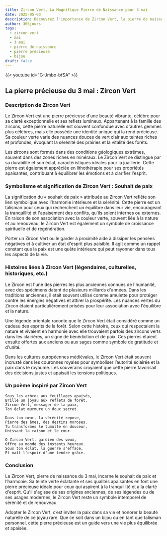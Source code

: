 ```yaml
---
title: Zircon Vert, La Magnifique Pierre de Naissance pour 3 mai
date: 2025-05-03
description: Découvrez l'importance de Zircon Vert, la pierre de naissance du 3 mai qui symbolise Souhait de paix. Laissez sa beauté et sa signification illuminer votre journée.
author: 365jours
tags:
  - zircon vert
  - mai
  - 3 mai
  - pierre de naissance
  - pierre précieuse
  - bijou
draft: false
---
```


{{< youtube id="G-Jmbo-bfSA" >}}

## La pierre précieuse du 3 mai : Zircon Vert

### Description de Zircon Vert

Le Zircon Vert est une pierre précieuse d'une beauté vibrante, célèbre pour sa clarté exceptionnelle et ses reflets lumineux. Appartenant à la famille des zircons, cette pierre naturelle est souvent confondue avec d'autres gemmes plus célèbres, mais elle possède une identité unique qui la rend précieuse. Sa couleur verte varie des nuances douces de vert clair aux teintes riches et profondes, évoquant la sérénité des prairies et la vitalité des forêts.

Les zircons sont formés dans des conditions géologiques extrêmes, souvent dans des zones riches en minéraux. Le Zircon Vert se distingue par sa durabilité et son éclat, caractéristiques idéales pour la joaillerie. Cette pierre est également appréciée en lithothérapie pour ses propriétés apaisantes, contribuant à équilibrer les émotions et à clarifier l'esprit.

### Symbolisme et signification de Zircon Vert : Souhait de paix

La signification du « souhait de paix » attribuée au Zircon Vert reflète son lien symbolique avec l’harmonie intérieure et la sérénité. Cette pierre est un talisman pour ceux qui recherchent un équilibre dans leur vie, encourageant la tranquillité et l'apaisement des conflits, qu'ils soient internes ou externes. En raison de son association avec la couleur verte, souvent liée à la nature et au renouveau, le Zircon Vert est également un symbole de croissance spirituelle et de régénération.

Porter un Zircon Vert ou le garder à proximité aide à dissiper les pensées négatives et à cultiver un état d'esprit plus paisible. Il agit comme un rappel constant que la paix est une quête intérieure qui peut rayonner dans tous les aspects de la vie.

### Histoires liées à Zircon Vert (légendaires, culturelles, historiques, etc.)

Le Zircon est l'une des pierres les plus anciennes connues de l'humanité, avec des spécimens datant de plusieurs milliards d'années. Dans les traditions anciennes, il était souvent utilisé comme amulette pour protéger contre les énergies négatives et attirer la prospérité. Les nuances vertes du Zircon étaient particulièrement prisées pour leur association avec l'équilibre et la nature.

Une légende orientale raconte que le Zircon Vert était considéré comme un cadeau des esprits de la forêt. Selon cette histoire, ceux qui respectaient la nature et vivaient en harmonie avec elle trouvaient parfois des zircons verts dans les clairières, un signe de bénédiction et de paix. Ces pierres étaient ensuite offertes aux anciens ou aux sages comme symbole de gratitude et d'unité.

Dans les cultures européennes médiévales, le Zircon Vert était souvent incrusté dans les couronnes royales pour symboliser l’autorité éclairée et la paix dans le royaume. Les souverains croyaient que cette pierre favorisait des décisions justes et apaisait les tensions politiques.

### Un poème inspiré par Zircon Vert

```
Sous les arbres aux feuillages apaisés,  
Brille un joyau aux reflets de forêt.  
Zircon Vert, messager de la paix,  
Ton éclat murmure un doux secret.  

Dans ton cœur, la sérénité repose,  
Pierre des âmes, des destins moroses.  
Tu transformes le tumulte en douceur,  
Unissant la raison et le cœur.  

O Zircon Vert, gardien des vœux,  
Offre au monde des instants heureux.  
Sous ton éclat, la guerre s'efface,  
Et naît l'espoir d'une tendre grâce.  
```

### Conclusion

Le Zircon Vert, pierre de naissance du 3 mai, incarne le souhait de paix et l’harmonie. Sa teinte verte éclatante et ses qualités apaisantes en font une pierre précieuse idéale pour ceux qui aspirent à la tranquillité et à la clarté d'esprit. Qu'il s'agisse de ses origines anciennes, de ses légendes ou de ses usages modernes, le Zircon Vert reste un symbole intemporel de sérénité et de renouveau.

Adopter le Zircon Vert, c’est inviter la paix dans sa vie et honorer la beauté naturelle de ce joyau rare. Que ce soit dans un bijou ou en tant que talisman personnel, cette pierre précieuse est un guide vers une vie plus équilibrée et apaisée.